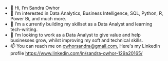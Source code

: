 - 👋 Hi, I’m Sandra Owhor
- 👀 I’m interested in Data Analytics, Business Intelligence, SQL, Python, R, Power Bi, and much more.
- 🌱 I’m a currently building my skillset as a Data Analyst and learning tech-writing.
- 💞️ I’m looking to work as a Data Analyst to give value and help businesses grow, whilst improving my soft and technical skills.
- 📫 You can reach me on owhorsandra@gmail.com, Here's my LinkedIn profile <https://www.linkedin.com/in/sandra-owhor-129a20165/>

<!---
SandraOwhor/SandraOwhor is a ✨ special ✨ repository because its `README.md` (this file) appears on your GitHub profile.
You can click the Preview link to take a look at your changes.
--->
